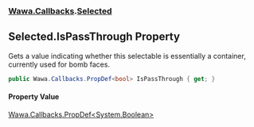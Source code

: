 ### [Wawa.Callbacks](Wawa.Callbacks.md 'Wawa.Callbacks').[Selected](Selected.md 'Wawa.Callbacks.Selected')

## Selected.IsPassThrough Property

Gets a value indicating whether this selectable is essentially a container, currently used for bomb faces.

```csharp
public Wawa.Callbacks.PropDef<bool> IsPassThrough { get; }
```

#### Property Value
[Wawa.Callbacks.PropDef&lt;](PropDef{T}.md 'Wawa.Callbacks.PropDef<T>')[System.Boolean](https://docs.microsoft.com/en-us/dotnet/api/System.Boolean 'System.Boolean')[&gt;](PropDef{T}.md 'Wawa.Callbacks.PropDef<T>')